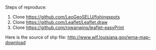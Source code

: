 Steps of reproduce:
1. Clone https://github.com/LeoGeoSELU/fishingspots
2. Clone https://github.com/Leaflet/Leaflet.draw
3. Clone https://github.com/rowanwins/leaflet-easyPrint

Here is the source of shp file:
http://www.wlf.louisiana.gov/wma-map-download
